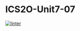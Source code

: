 # ICS2O-Unit7-07
[![linter](https://github.com/<OWNER>/<REPOSITORY>/workflows/linter/badge.svg)](https://github.com/marketplace/actions/super-linter)
